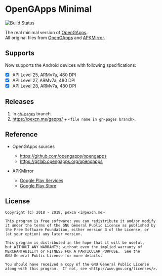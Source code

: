 # OpenGApps Minimal

[![Build Status](https://travis-ci.org/pexcn/gapps.svg?branch=master)](https://travis-ci.org/pexcn/gapps)

The real minimal version of [OpenGApps](https://opengapps.org).  
All original files from [OpenGApps](https://github.com/opengapps) and [APKMirror](https://www.apkmirror.com).  

## Supports

Now supports the Android devices with following specifications:

- [x] API Level 25, ARMv7a, 480 DPI
- [x] API Level 27, ARMv7a, 480 DPI
- [x] API Level 28, ARMv7a, 480 DPI

## Releases

1. In [`gh-pages`](https://github.com/pexcn/gapps/tree/gh-pages) branch.
2. https://pexcn.me/gapps/ + `<file name in gh-pages branch>`.

## Reference

- OpenGApps sources
  - https://github.com/opengapps/opengapps
  - https://gitlab.opengapps.org/opengapps

- APKMirror
  - [Google Play Services](https://www.apkmirror.com/apk/google-inc/google-play-services/)
  - [Google Play Store](https://www.apkmirror.com/apk/google-inc/google-play-store/)

## License

```
Copyright (C) 2018 - 2019, pexcn <i@pexcn.me>

This program is free software: you can redistribute it and/or modify
it under the terms of the GNU General Public License as published by
the Free Software Foundation, either version 3 of the License, or
(at your option) any later version.

This program is distributed in the hope that it will be useful,
but WITHOUT ANY WARRANTY; without even the implied warranty of
MERCHANTABILITY or FITNESS FOR A PARTICULAR PURPOSE.  See the
GNU General Public License for more details.

You should have received a copy of the GNU General Public License
along with this program.  If not, see <http://www.gnu.org/licenses/>.
```
